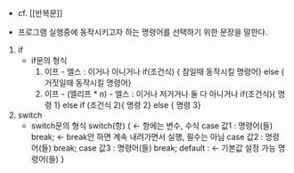 - cf. [[반복문]]

- 프로그램 실행중에  동작시키고자 하는 명령어를 선택하기 위한 문장을 말한다.
1. if 
	- if문의 형식
		 1. 이프 - 엘스  : 이거나 아니거나
		 if(조건식) { 
			참일때 동작시킬 명령어}
			else {
			거짓일때 동작시킬 명령어}
		2. 이프 - (엘리프 \* n) - 엘스 : 이거나 저거거나 둘 다 아니거나
			if(조건식){
			   명령 1}
			else if (조건식 2){
			   명령 2}
			else {
			   명령 3}
2. switch
	- switch문의 형식
			switch(항) {          ← 항에는 변수, 수식
			case 값1 :
				명령어(들)
				break;          ← break안 하면 계속 내려가면서 실행, 필수는 아님
			case 값2 :
				명령어(들)
				break;
			case 값3 : 
				명령어(들)
				break;
			default :              ← 기본값 설정 가능
				명령어(들)
			}